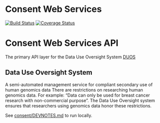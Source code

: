 Consent Web Services
====================

[![Build Status](https://circleci.com/gh/DataBiosphere/consent.svg?style=svg)](https://circleci.com/gh/DataBiosphere/consent)
[![Coverage Status](https://coveralls.io/repos/github/DataBiosphere/consent/badge.svg?branch=develop)](https://coveralls.io/github/DataBiosphere/consent?branch=develop)

# Consent Web Services API

The primary API layer for the Data Use Oversight System [DUOS](https://github.com/DataBiosphere/consent-ui)

## Data Use Oversight System

A semi-automated management service for compliant secondary use of human genomics data
There are restrictions on researching human genomics data. For example: “Data can only be used for breast cancer research with non-commercial purpose”.
The Data Use Oversight system ensures that researchers using genomics data honor these restrictions.

See [consent/DEVNOTES.md](DEVNOTES.md) to run locally.
